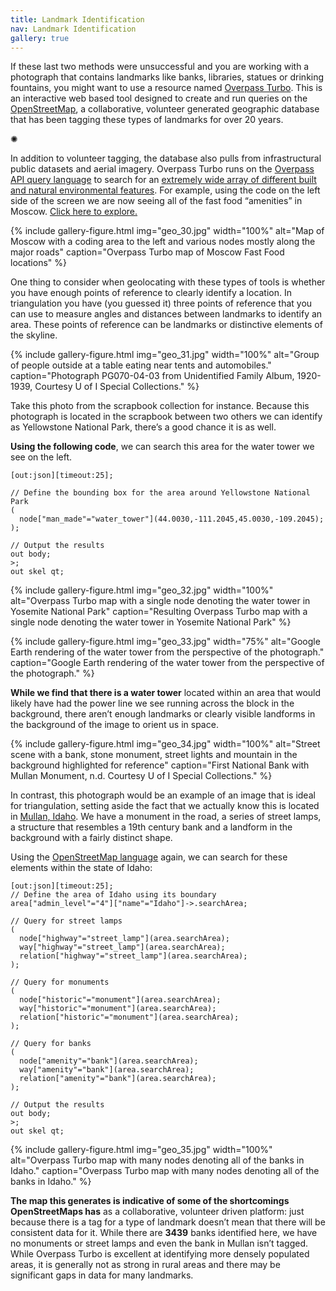```yaml
---
title: Landmark Identification
nav: Landmark Identification
gallery: true
---
```


If these last two methods were unsuccessful and you are working with a photograph that contains landmarks like banks, libraries, statues or drinking fountains, you might want to use a resource named [Overpass Turbo](https://overpass-turbo.eu/). This is an interactive web based tool designed to create and run queries on the [OpenStreetMap](https://wiki.openstreetmap.org/wiki/Main_Page), a collaborative, volunteer generated geographic database that has been tagging these types of landmarks for over 20 years. 

<div class="symbol-container">
    <p class="symbol">&#10042;</p>
</div>

In addition to volunteer tagging, the database also pulls from infrastructural public datasets and aerial imagery. Overpass Turbo runs on the [Overpass API query language](https://wiki.openstreetmap.org/wiki/Overpass_API/Language_Guide) to search for an [extremely wide array of different built and natural environmental features](https://wiki.openstreetmap.org/wiki/Map_features). For example, using the code on the left side of the screen we are now seeing all of the fast food “amenities” in Moscow. [Click here to explore.](https://overpass-turbo.eu/map.html?Q=%5Bout%3Ajson%5D%5Btimeout%3A25%5D%3B%0A%2F%2F+define+the+area+for+Moscow%2C+ID%0Aarea%5Bname%3D%22Moscow%22%5D-%3E.searchArea%3B%0A%2F%2F+search+for+all+nodes%2C+ways%2C+and+relations+with+amenity%3Dfast_food+within+the+area%0A%28%0A++node%5B%22amenity%22%3D%22fast_food%22%5D%28area.searchArea%29%3B%0A++way%5B%22amenity%22%3D%22fast_food%22%5D%28area.searchArea%29%3B%0A++relation%5B%22amenity%22%3D%22fast_food%22%5D%28area.searchArea%29%3B%0A%29%3B%0A%2F%2F+output+results%0Aout+body%3B%0A%3E%3B%0Aout+skel+qt%3B%0A)

{% include gallery-figure.html img="geo_30.jpg" width="100%" alt="Map of Moscow with a coding area to the left and various nodes mostly along the major roads" caption="Overpass Turbo map of Moscow Fast Food locations" %}

One thing to consider when geolocating with these types of tools is whether you have enough points of reference to clearly identify a location. In triangulation you have (you guessed it) three points of reference that you can use to measure angles and distances between landmarks to identify an area. These points of reference can be landmarks or distinctive elements of the skyline. 

{% include gallery-figure.html img="geo_31.jpg" width="100%" alt="Group of people outside at a table eating near tents and automobiles." caption="Photograph PG070-04-03 from Unidentified Family Album, 1920-1939, Courtesy U of I Special Collections." %}

Take this photo from the scrapbook collection for instance. Because this photograph is located in the scrapbook between two others we can identify as Yellowstone National Park, there’s a good chance it is as well. 

**Using the following code**, we can search this area for the water tower we see on the left.


```
[out:json][timeout:25];

// Define the bounding box for the area around Yellowstone National Park
(
  node["man_made"="water_tower"](44.0030,-111.2045,45.0030,-109.2045);
);

// Output the results
out body;
>;
out skel qt;
```
{% include gallery-figure.html img="geo_32.jpg" width="100%" alt="Overpass Turbo map with a single node denoting the water tower in Yosemite National Park" caption="Resulting Overpass Turbo map with a single node denoting the water tower in Yosemite National Park" %}

{% include gallery-figure.html img="geo_33.jpg" width="75%" alt="Google Earth rendering of the water tower from the perspective of the photograph." caption="Google Earth rendering of the water tower from the perspective of the photograph." %}

**While we find that there is a water tower** located within an area that would likely have had the power line we see running across the block in the background, there aren’t enough landmarks or clearly visible landforms in the background of the image to orient us in space. 

{% include gallery-figure.html img="geo_34.jpg" width="100%" alt="Street scene with a bank, stone monument, street lights and mountain in the background highlighted for reference" caption="First National Bank with Mullan Monument, n.d. Courtesy U of I Special Collections." %}

In contrast, this photograph would be an example of an image that is ideal for triangulation, setting aside the fact that we actually know this is located in [Mullan, Idaho](https://www.lib.uidaho.edu/digital/tabor/items/tabor1552.html). We have a monument in the road, a series of street lamps, a structure that resembles a 19th century bank and a landform in the background with a fairly distinct shape. 

Using the [OpenStreetMap language](https://wiki.openstreetmap.org/wiki/Map_features) again, we can search for these elements within the state of Idaho:

```
[out:json][timeout:25];
// Define the area of Idaho using its boundary
area["admin_level"="4"]["name"="Idaho"]->.searchArea;

// Query for street lamps
(
  node["highway"="street_lamp"](area.searchArea);
  way["highway"="street_lamp"](area.searchArea);
  relation["highway"="street_lamp"](area.searchArea);
);

// Query for monuments
(
  node["historic"="monument"](area.searchArea);
  way["historic"="monument"](area.searchArea);
  relation["historic"="monument"](area.searchArea);
);

// Query for banks
(
  node["amenity"="bank"](area.searchArea);
  way["amenity"="bank"](area.searchArea);
  relation["amenity"="bank"](area.searchArea);
);

// Output the results
out body;
>;
out skel qt;
```

{% include gallery-figure.html img="geo_35.jpg" width="100%" alt="Overpass Turbo map with many nodes denoting all of the banks in Idaho." caption="Overpass Turbo map with many nodes denoting all of the banks in Idaho." %}

**The map this generates is indicative of some of the shortcomings OpenStreetMaps has** as a collaborative, volunteer driven platform: just because there is a tag for a type of landmark doesn’t mean that there will be consistent data for it. While there are **3439** banks identified here, we have no monuments or street lamps and even the bank in Mullan isn’t tagged. While Overpass Turbo is excellent at identifying more densely populated areas, it is generally not as strong in rural areas and there may be significant gaps in data for many landmarks.